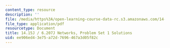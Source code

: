 ```yaml
---
content_type: resource
description: ''
file: /media/https%3A/open-learning-course-data-rc.s3.amazonaws.com/14-15j-networks-spring-2018/ee906ed43e75a72d7696467a3d05f82c_MIT14_15JS18_sol1.pdf
file_type: application/pdf
resourcetype: Document
title: 14.15J / 6.207J Networks, Problem Set 1 Solutions
uid: ee906ed4-3e75-a72d-7696-467a3d05f82c
---
```


